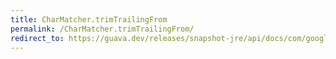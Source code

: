 ```yaml
---
title: CharMatcher.trimTrailingFrom
permalink: /CharMatcher.trimTrailingFrom/
redirect_to: https://guava.dev/releases/snapshot-jre/api/docs/com/google/common/base/CharMatcher.html#trimTrailingFrom-java.lang.CharSequence-
---
```

